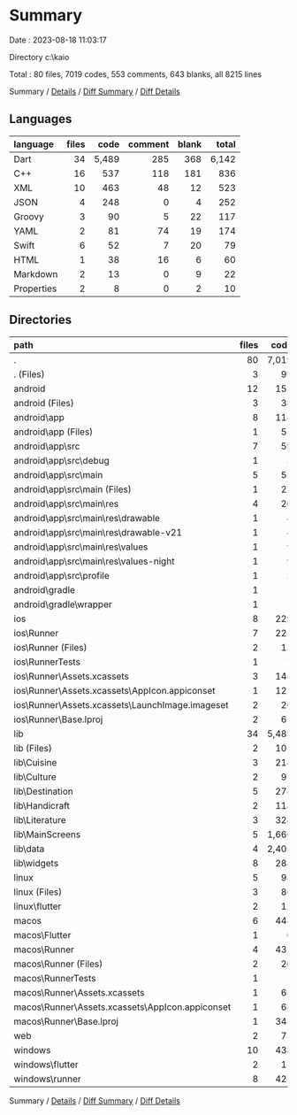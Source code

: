 # Summary

Date : 2023-08-18 11:03:17

Directory c:\\kaio

Total : 80 files,  7019 codes, 553 comments, 643 blanks, all 8215 lines

Summary / [Details](details.md) / [Diff Summary](diff.md) / [Diff Details](diff-details.md)

## Languages
| language | files | code | comment | blank | total |
| :--- | ---: | ---: | ---: | ---: | ---: |
| Dart | 34 | 5,489 | 285 | 368 | 6,142 |
| C++ | 16 | 537 | 118 | 181 | 836 |
| XML | 10 | 463 | 48 | 12 | 523 |
| JSON | 4 | 248 | 0 | 4 | 252 |
| Groovy | 3 | 90 | 5 | 22 | 117 |
| YAML | 2 | 81 | 74 | 19 | 174 |
| Swift | 6 | 52 | 7 | 20 | 79 |
| HTML | 1 | 38 | 16 | 6 | 60 |
| Markdown | 2 | 13 | 0 | 9 | 22 |
| Properties | 2 | 8 | 0 | 2 | 10 |

## Directories
| path | files | code | comment | blank | total |
| :--- | ---: | ---: | ---: | ---: | ---: |
| . | 80 | 7,019 | 553 | 643 | 8,215 |
| . (Files) | 3 | 91 | 74 | 26 | 191 |
| android | 12 | 157 | 51 | 33 | 241 |
| android (Files) | 3 | 38 | 0 | 10 | 48 |
| android\\app | 8 | 114 | 51 | 22 | 187 |
| android\\app (Files) | 1 | 55 | 5 | 13 | 73 |
| android\\app\\src | 7 | 59 | 46 | 9 | 114 |
| android\\app\\src\\debug | 1 | 3 | 4 | 1 | 8 |
| android\\app\\src\\main | 5 | 53 | 38 | 7 | 98 |
| android\\app\\src\\main (Files) | 1 | 27 | 6 | 1 | 34 |
| android\\app\\src\\main\\res | 4 | 26 | 32 | 6 | 64 |
| android\\app\\src\\main\\res\\drawable | 1 | 4 | 7 | 2 | 13 |
| android\\app\\src\\main\\res\\drawable-v21 | 1 | 4 | 7 | 2 | 13 |
| android\\app\\src\\main\\res\\values | 1 | 9 | 9 | 1 | 19 |
| android\\app\\src\\main\\res\\values-night | 1 | 9 | 9 | 1 | 19 |
| android\\app\\src\\profile | 1 | 3 | 4 | 1 | 8 |
| android\\gradle | 1 | 5 | 0 | 1 | 6 |
| android\\gradle\\wrapper | 1 | 5 | 0 | 1 | 6 |
| ios | 8 | 229 | 4 | 13 | 246 |
| ios\\Runner | 7 | 222 | 2 | 9 | 233 |
| ios\\Runner (Files) | 2 | 13 | 0 | 3 | 16 |
| ios\\RunnerTests | 1 | 7 | 2 | 4 | 13 |
| ios\\Runner\\Assets.xcassets | 3 | 148 | 0 | 4 | 152 |
| ios\\Runner\\Assets.xcassets\\AppIcon.appiconset | 1 | 122 | 0 | 1 | 123 |
| ios\\Runner\\Assets.xcassets\\LaunchImage.imageset | 2 | 26 | 0 | 3 | 29 |
| ios\\Runner\\Base.lproj | 2 | 61 | 2 | 2 | 65 |
| lib | 34 | 5,489 | 285 | 368 | 6,142 |
| lib (Files) | 2 | 101 | 1 | 13 | 115 |
| lib\\Cuisine | 3 | 214 | 73 | 43 | 330 |
| lib\\Culture | 2 | 97 | 37 | 12 | 146 |
| lib\\Destination | 5 | 278 | 50 | 32 | 360 |
| lib\\Handicraft | 2 | 118 | 0 | 13 | 131 |
| lib\\Literature | 3 | 324 | 39 | 31 | 394 |
| lib\\MainScreens | 5 | 1,666 | 17 | 74 | 1,757 |
| lib\\data | 4 | 2,403 | 3 | 94 | 2,500 |
| lib\\widgets | 8 | 288 | 65 | 56 | 409 |
| linux | 5 | 98 | 27 | 38 | 163 |
| linux (Files) | 3 | 86 | 18 | 27 | 131 |
| linux\\flutter | 2 | 12 | 9 | 11 | 32 |
| macos | 6 | 444 | 5 | 16 | 465 |
| macos\\Flutter | 1 | 6 | 3 | 4 | 13 |
| macos\\Runner | 4 | 431 | 0 | 8 | 439 |
| macos\\Runner (Files) | 2 | 20 | 0 | 6 | 26 |
| macos\\RunnerTests | 1 | 7 | 2 | 4 | 13 |
| macos\\Runner\\Assets.xcassets | 1 | 68 | 0 | 1 | 69 |
| macos\\Runner\\Assets.xcassets\\AppIcon.appiconset | 1 | 68 | 0 | 1 | 69 |
| macos\\Runner\\Base.lproj | 1 | 343 | 0 | 1 | 344 |
| web | 2 | 73 | 16 | 7 | 96 |
| windows | 10 | 438 | 91 | 142 | 671 |
| windows\\flutter | 2 | 11 | 9 | 11 | 31 |
| windows\\runner | 8 | 427 | 82 | 131 | 640 |

Summary / [Details](details.md) / [Diff Summary](diff.md) / [Diff Details](diff-details.md)